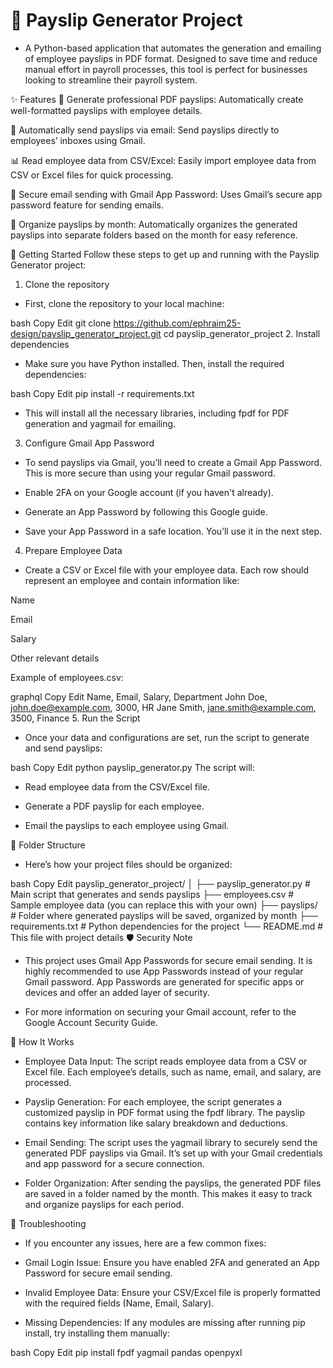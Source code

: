 # 🧾 Payslip Generator Project
* A Python-based application that automates the generation and emailing of employee payslips in PDF format. Designed to save time and reduce manual effort in payroll processes, this tool is perfect for businesses looking to streamline their payroll system.

✨ Features
📄 Generate professional PDF payslips: Automatically create well-formatted payslips with employee details.

📧 Automatically send payslips via email: Send payslips directly to employees’ inboxes using Gmail.

📊 Read employee data from CSV/Excel: Easily import employee data from CSV or Excel files for quick processing.

🔐 Secure email sending with Gmail App Password: Uses Gmail’s secure app password feature for sending emails.

📁 Organize payslips by month: Automatically organizes the generated payslips into separate folders based on the month for easy reference.

🚀 Getting Started
Follow these steps to get up and running with the Payslip Generator project:

1. Clone the repository
* First, clone the repository to your local machine:

bash
Copy
Edit
git clone https://github.com/ephraim25-design/payslip_generator_project.git
cd payslip_generator_project
2. Install dependencies
* Make sure you have Python installed. Then, install the required dependencies:

bash
Copy
Edit
pip install -r requirements.txt
* This will install all the necessary libraries, including fpdf for PDF generation and yagmail for emailing.

3. Configure Gmail App Password
* To send payslips via Gmail, you’ll need to create a Gmail App Password. This is more secure than using your regular Gmail password.

* Enable 2FA on your Google account (if you haven't already).

* Generate an App Password by following this Google guide.

* Save your App Password in a safe location. You’ll use it in the next step.

4. Prepare Employee Data
* Create a CSV or Excel file with your employee data. Each row should represent an employee and contain information like:

Name

Email

Salary

Other relevant details

Example of employees.csv:

graphql
Copy
Edit
Name, Email, Salary, Department
John Doe, john.doe@example.com, 3000, HR
Jane Smith, jane.smith@example.com, 3500, Finance
5. Run the Script
* Once your data and configurations are set, run the script to generate and send payslips:

bash
Copy
Edit
python payslip_generator.py
The script will:

* Read employee data from the CSV/Excel file.

* Generate a PDF payslip for each employee.

* Email the payslips to each employee using Gmail.

📂 Folder Structure
* Here’s how your project files should be organized:

bash
Copy
Edit
payslip_generator_project/
│
├── payslip_generator.py       # Main script that generates and sends payslips
├── employees.csv              # Sample employee data (you can replace this with your own)
├── payslips/                  # Folder where generated payslips will be saved, organized by month
├── requirements.txt           # Python dependencies for the project
└── README.md                  # This file with project details
🛡️ Security Note
* This project uses Gmail App Passwords for secure email sending. It is highly recommended to use App Passwords instead of your regular Gmail password. App Passwords are generated for specific apps or devices and offer an added layer of security.

* For more information on securing your Gmail account, refer to the Google Account Security Guide.

📝 How It Works
* Employee Data Input: The script reads employee data from a CSV or Excel file. Each employee’s details, such as name, email, and salary, are processed.

* Payslip Generation: For each employee, the script generates a customized payslip in PDF format using the fpdf library. The payslip contains key information like salary breakdown and deductions.

* Email Sending: The script uses the yagmail library to securely send the generated PDF payslips via Gmail. It’s set up with your Gmail credentials and app password for a secure connection.

* Folder Organization: After sending the payslips, the generated PDF files are saved in a folder named by the month. This makes it easy to track and organize payslips for each period.

🚧 Troubleshooting
* If you encounter any issues, here are a few common fixes:

* Gmail Login Issue: Ensure you have enabled 2FA and generated an App Password for secure email sending.

* Invalid Employee Data: Ensure your CSV/Excel file is properly formatted with the required fields (Name, Email, Salary).

* Missing Dependencies: If any modules are missing after running pip install, try installing them manually:

bash
Copy
Edit
pip install fpdf yagmail pandas openpyxl
